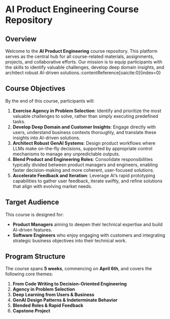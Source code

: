 # AI Product Engineering Course Repository

## Overview

Welcome to the **AI Product Engineering** course repository. This platform serves as the central hub for all course-related materials, assignments, projects, and collaborative efforts. Our mission is to equip participants with the skills to identify valuable challenges, develop deep domain insights, and architect robust AI-driven solutions.&#8203;:contentReference[oaicite:0]{index=0}

## Course Objectives

By the end of this course, participants will:

1. **Exercise Agency in Problem Selection**: Identify and prioritize the most valuable challenges to solve, rather than simply executing predefined tasks.
2. **Develop Deep Domain and Customer Insights**: Engage directly with users, understand business contexts thoroughly, and translate these insights into AI-driven solutions.
3. **Architect Robust GenAI Systems**: Design product workflows where LLMs make on-the-fly decisions, supported by appropriate control mechanisms to manage any unpredictable outputs.
4. **Blend Product and Engineering Roles**: Consolidate responsibilities typically divided between product managers and engineers, enabling faster decision-making and more coherent, user-focused solutions.
5. **Accelerate Feedback and Iteration**: Leverage AI’s rapid prototyping capabilities to gather user feedback, iterate swiftly, and refine solutions that align with evolving market needs.

## Target Audience

This course is designed for:

- **Product Managers** aiming to deepen their technical expertise and build AI-driven features.
- **Software Engineers** who enjoy engaging with customers and integrating strategic business objectives into their technical work.

## Program Structure

The course spans **5 weeks**, commencing on **April 6th**, and covers the following core themes:

1. **From Code Writing to Decision-Oriented Engineering** 
2. **Agency in Problem Selection** 
3. **Deep Learning from Users & Business** 
4. **GenAI Design Patterns & Indeterminate Behavior** 
5. **Blended Roles & Rapid Feedback** 
6. **Capstone Project**
